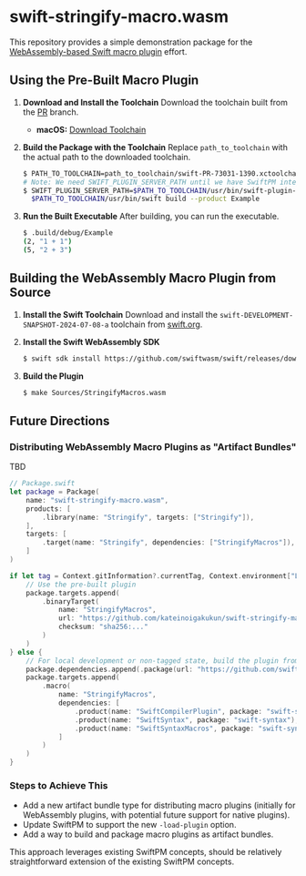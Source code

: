 # swift-stringify-macro.wasm

This repository provides a simple demonstration package for the [WebAssembly-based Swift macro plugin](https://github.com/swiftlang/swift/pull/73031) effort.

## Using the Pre-Built Macro Plugin

1. **Download and Install the Toolchain**
   Download the toolchain built from the [PR](https://github.com/swiftlang/swift/pull/73031) branch.
    - **macOS:** [Download Toolchain](https://ci.swift.org/job/swift-PR-toolchain-macos/1390/artifact/branch-main/swift-PR-73031-1390-osx.tar.gz)

2. **Build the Package with the Toolchain**
   Replace `path_to_toolchain` with the actual path to the downloaded toolchain.
    ```sh
    $ PATH_TO_TOOLCHAIN=path_to_toolchain/swift-PR-73031-1390.xctoolchain
    # Note: We need SWIFT_PLUGIN_SERVER_PATH until we have SwiftPM integration
    $ SWIFT_PLUGIN_SERVER_PATH=$PATH_TO_TOOLCHAIN/usr/bin/swift-plugin-server \
      $PATH_TO_TOOLCHAIN/usr/bin/swift build --product Example
    ```

3. **Run the Built Executable**
   After building, you can run the executable.
    ```sh
    $ .build/debug/Example
    (2, "1 + 1")
    (5, "2 + 3")
    ```

## Building the WebAssembly Macro Plugin from Source

1. **Install the Swift Toolchain**
   Download and install the `swift-DEVELOPMENT-SNAPSHOT-2024-07-08-a` toolchain from [swift.org](https://swift.org/download/#snapshots).

2. **Install the Swift WebAssembly SDK**
    ```sh
    $ swift sdk install https://github.com/swiftwasm/swift/releases/download/swift-wasm-DEVELOPMENT-SNAPSHOT-2024-07-09-a/swift-wasm-DEVELOPMENT-SNAPSHOT-2024-07-09-a-wasm32-unknown-wasi.artifactbundle.zip
    ```

3. **Build the Plugin**
    ```sh
    $ make Sources/StringifyMacros.wasm
    ```

## Future Directions

### Distributing WebAssembly Macro Plugins as "Artifact Bundles"

TBD

```swift
// Package.swift
let package = Package(
    name: "swift-stringify-macro.wasm",
    products: [
        .library(name: "Stringify", targets: ["Stringify"]),
    ],
    targets: [
        .target(name: "Stringify", dependencies: ["StringifyMacros"]),
    ]
)

if let tag = Context.gitInformation?.currentTag, Context.environment["LOCAL_DEVELOPMENT"] == nil {
    // Use the pre-built plugin
    package.targets.append(
        .binaryTarget(
            name: "StringifyMacros",
            url: "https://github.com/kateinoigakukun/swift-stringify-macro.wasm/releases/download/\(tag)/StringifyMacros.artifactbundle.zip",
            checksum: "sha256:..."
        )
    )
} else {
    // For local development or non-tagged state, build the plugin from source
    package.dependencies.append(.package(url: "https://github.com/swiftlang/swift-syntax", branch: "main"))
    package.targets.append(
        .macro(
            name: "StringifyMacros",
            dependencies: [
                .product(name: "SwiftCompilerPlugin", package: "swift-syntax"),
                .product(name: "SwiftSyntax", package: "swift-syntax"),
                .product(name: "SwiftSyntaxMacros", package: "swift-syntax"),
            ]
        )
    )
}
```

### Steps to Achieve This

- Add a new artifact bundle type for distributing macro plugins (initially for WebAssembly plugins, with potential future support for native plugins).
- Update SwiftPM to support the new `-load-plugin` option.
- Add a way to build and package macro plugins as artifact bundles.

This approach leverages existing SwiftPM concepts, should be relatively straightforward extension of the existing SwiftPM concepts.
